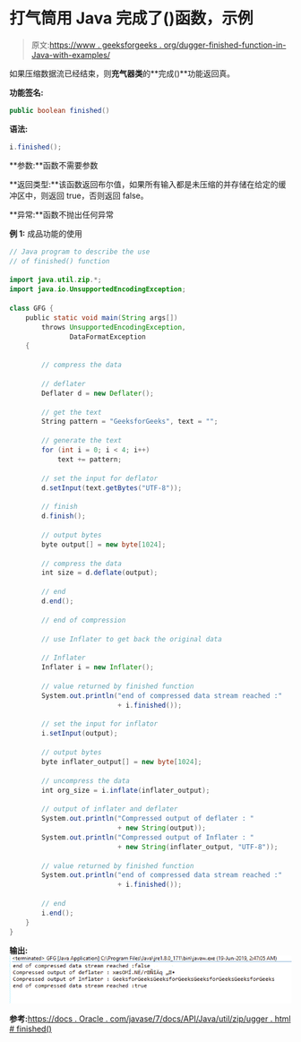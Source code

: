 # 打气筒用 Java 完成了()函数，示例

> 原文:[https://www . geeksforgeeks . org/dugger-finished-function-in-Java-with-examples/](https://www.geeksforgeeks.org/inflater-finished-function-in-java-with-examples/)

如果压缩数据流已经结束，则**充气器类**的**完成()**功能返回真。

**功能签名:**

```java
public boolean finished()

```

**语法:**

```java
i.finished();

```

**参数:**函数不需要参数

**返回类型:**该函数返回布尔值，如果所有输入都是未压缩的并存储在给定的缓冲区中，则返回 true，否则返回 false。

**异常:**函数不抛出任何异常

**例 1:** 成品功能的使用

```java
// Java program to describe the use
// of finished() function

import java.util.zip.*;
import java.io.UnsupportedEncodingException;

class GFG {
    public static void main(String args[])
        throws UnsupportedEncodingException,
               DataFormatException
    {

        // compress the data

        // deflater
        Deflater d = new Deflater();

        // get the text
        String pattern = "GeeksforGeeks", text = "";

        // generate the text
        for (int i = 0; i < 4; i++)
            text += pattern;

        // set the input for deflator
        d.setInput(text.getBytes("UTF-8"));

        // finish
        d.finish();

        // output bytes
        byte output[] = new byte[1024];

        // compress the data
        int size = d.deflate(output);

        // end
        d.end();

        // end of compression

        // use Inflater to get back the original data

        // Inflater
        Inflater i = new Inflater();

        // value returned by finished function
        System.out.println("end of compressed data stream reached :"
                           + i.finished());

        // set the input for inflator
        i.setInput(output);

        // output bytes
        byte inflater_output[] = new byte[1024];

        // uncompress the data
        int org_size = i.inflate(inflater_output);

        // output of inflater and deflater
        System.out.println("Compressed output of deflater : "
                           + new String(output));
        System.out.println("Compressed output of Inflater : "
                           + new String(inflater_output, "UTF-8"));

        // value returned by finished function
        System.out.println("end of compressed data stream reached :"
                           + i.finished());

        // end
        i.end();
    }
}
```

**输出:**
![](img/8829d0a6916b14810e525dbcde9529ff.png)

 **参考:**[https://docs . Oracle . com/javase/7/docs/API/Java/util/zip/ugger . html # finished()](https://docs.oracle.com/javase/7/docs/api/java/util/zip/Inflater.html#finished())